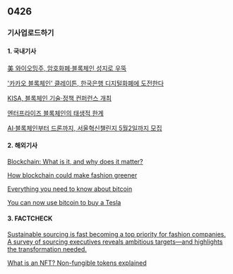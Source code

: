 ## 0426
### 기사업로드하기
#### 1. 국내기사

[美 와이오밍주, 암호화폐·블록체인 성지로 우뚝](https://zdnet.co.kr/view/?no=20210425092001)

['카카오 블록체인' 클레이튼, 한국은행 디지털화폐에 도전한다](https://www.news1.kr/articles/?4285820)

[KISA, 블록체인 기술·정책 컨퍼런스 개최](https://www.koit.co.kr/news/articleView.html?idxno=81723)

[엔터프라이즈 블록체인의 태생적 한계](https://www.coindeskkorea.com/news/articleView.html?idxno=73281)


[AI·블록체인부터 드론까지, 서울혁신챌린지 5월2일까지 모집](https://news.mt.co.kr/mtview.php?no=2021042512554257787)
>

#### 2. 해외기사

[Blockchain: What is it, and why does it matter?](https://edition.cnn.com/2021/04/22/tech/blockchain-explainer-crypto/index.html)

[How blockchain could make fashion greener](https://edition.cnn.com/2021/02/08/business/textilegenesis-blockchain-fashion-spc-intl/index.html)

[Everything you need to know about bitcoin](https://edition.cnn.com/2021/04/22/investing/bitcoin-what-you-need-to-know/index.html)

[You can now use bitcoin to buy a Tesla](https://edition.cnn.com/2021/03/24/tech/tesla-bitcoin-elon-musk/index.html)

>

#### 3. FACTCHECK

[Sustainable sourcing is fast becoming a top priority for fashion companies. A survey of sourcing executives reveals ambitious targets—and highlights the transformation needed.](https://www.mckinsey.com/industries/retail/our-insights/fashions-new-must-have-sustainable-sourcing-at-scale#)

[What is an NFT? Non-fungible tokens explained](https://edition.cnn.com/2021/03/17/business/what-is-nft-meaning-fe-series/index.html)
